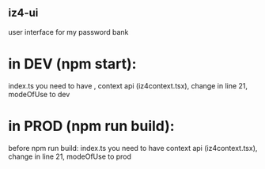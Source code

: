 ## iz4-ui

user interface for my password bank

# in DEV (npm start):

index.ts you need to have <BrowserRouter>, 
context api (iz4context.tsx), change in line 21, modeOfUse to dev

# in PROD (npm run build):

before npm run build: index.ts you need to have <BrowserRouter basename="/iz4">
context api (iz4context.tsx), change in line 21, modeOfUse to prod
